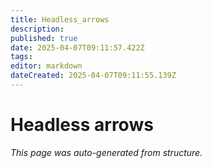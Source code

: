 ```yaml
---
title: Headless_arrows
description: 
published: true
date: 2025-04-07T09:11:57.422Z
tags: 
editor: markdown
dateCreated: 2025-04-07T09:11:55.139Z
---
```


# Headless arrows

*This page was auto-generated from structure.*